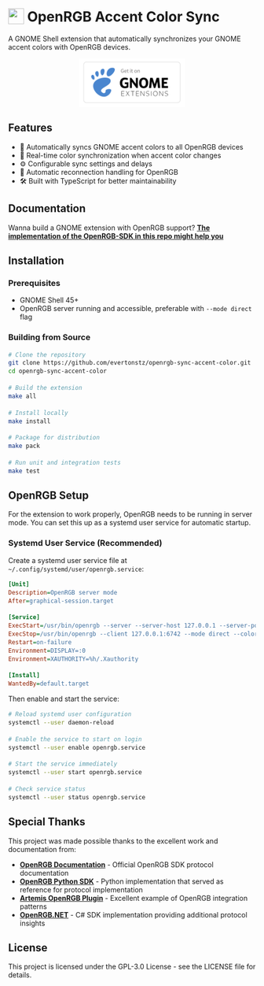 # <img src="https://github.com/user-attachments/assets/bcf7adce-6425-4713-a955-56332b51caef" width="32" height="32" align="top"> OpenRGB Accent Color Sync

A GNOME Shell extension that automatically synchronizes your GNOME accent colors with OpenRGB devices.

<p align="center">
  <a href="https://extensions.gnome.org/extension/8331/openrgb-accent-color-sync/">
    <img src="https://raw.githubusercontent.com/andyholmes/gnome-shell-extensions-badge/master/get-it-on-ego.svg?sanitize=true" alt="Get it on GNOME Extensions" height="100" align="middle">
  </a>
</p>

## Features

- 🎨 Automatically syncs GNOME accent colors to all OpenRGB devices
- 🔄 Real-time color synchronization when accent color changes
- ⚙️ Configurable sync settings and delays
- 🔌 Automatic reconnection handling for OpenRGB
- 🛠️ Built with TypeScript for better maintainability

## Documentation

Wanna build a GNOME extension with OpenRGB support? **[The implementation of the OpenRGB-SDK in this repo might help you](src/openrgb)**

## Installation

### Prerequisites

- GNOME Shell 45+ 
- OpenRGB server running and accessible, preferable with `--mode direct` flag

### Building from Source

```bash
# Clone the repository
git clone https://github.com/evertonstz/openrgb-sync-accent-color.git
cd openrgb-sync-accent-color

# Build the extension
make all

# Install locally
make install

# Package for distribution
make pack

# Run unit and integration tests
make test
```

## OpenRGB Setup

For the extension to work properly, OpenRGB needs to be running in server mode. You can set this up as a systemd user service for automatic startup.

### Systemd User Service (Recommended)

Create a systemd user service file at `~/.config/systemd/user/openrgb.service`:

```ini
[Unit]
Description=OpenRGB server mode
After=graphical-session.target

[Service]
ExecStart=/usr/bin/openrgb --server --server-host 127.0.0.1 --server-port 6742 --mode direct --color FFFFFF --brightness 100
ExecStop=/usr/bin/openrgb --client 127.0.0.1:6742 --mode direct --color 000000 --brightness 0
Restart=on-failure
Environment=DISPLAY=:0
Environment=XAUTHORITY=%h/.Xauthority

[Install]
WantedBy=default.target
```

Then enable and start the service:

```bash
# Reload systemd user configuration
systemctl --user daemon-reload

# Enable the service to start on login
systemctl --user enable openrgb.service

# Start the service immediately
systemctl --user start openrgb.service

# Check service status
systemctl --user status openrgb.service
```

## Special Thanks

This project was made possible thanks to the excellent work and documentation from:

- **[OpenRGB Documentation](https://gitlab.com/OpenRGBDevelopers/OpenRGB-Wiki/-/blob/stable/Developer-Documentation/OpenRGB-SDK-Documentation.md)** - Official OpenRGB SDK protocol documentation
- **[OpenRGB Python SDK](https://github.com/jath03/openrgb-python)** - Python implementation that served as reference for protocol implementation
- **[Artemis OpenRGB Plugin](https://github.com/Artemis-RGB/Artemis.Plugins)** - Excellent example of OpenRGB integration patterns
- **[OpenRGB.NET](https://github.com/diogotr7/OpenRGB.NET)** - C# SDK implementation providing additional protocol insights

## License

This project is licensed under the GPL-3.0 License - see the LICENSE file for details.
